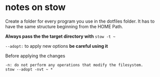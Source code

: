 # notes on stow
Create a folder for every program you use in the dotfiles folder. It has to have the same structure
beginning from the HOME Path.

**Always pass the the target directory with** `stow -t ~`

`--adopt:` to apply new options **be careful using it**


Before applying the changes
```
-n: do not perform any operations that modify the filesystem.
stow --adopt -nvt ~ *
```

